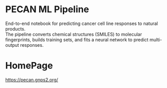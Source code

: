 # PECAN ML Pipeline

End-to-end notebook for predicting cancer cell line responses to natural products.  
The pipeline converts chemical structures (SMILES) to molecular fingerprints, builds training sets, and fits a neural network to predict multi-output responses.

# HomePage
https://pecan.gnps2.org/
